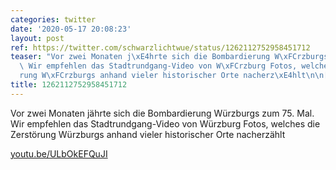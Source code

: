 ```yaml
---
categories: twitter
date: '2020-05-17 20:08:23'
layout: post
ref: https://twitter.com/schwarzlichtwue/status/1262112752958451712
teaser: "Vor zwei Monaten j\xE4hrte sich die Bombardierung W\xFCrzburgs zum 75. Mal.\
  \ Wir empfehlen das Stadtrundgang-Video von W\xFCrzburg Fotos, welches die Zerst\xF6\
  rung W\xFCrzburgs anhand vieler historischer Orte nacherz\xE4hlt\n\n[youtu.be/ULbOkEFQuJI](https://youtu.be/ULbOkEFQuJI)"
title: 1262112752958451712
---
```

Vor zwei Monaten jährte sich die Bombardierung Würzburgs zum 75. Mal. Wir empfehlen das Stadtrundgang-Video von Würzburg Fotos, welches die Zerstörung Würzburgs anhand vieler historischer Orte nacherzählt

[youtu.be/ULbOkEFQuJI](https://youtu.be/ULbOkEFQuJI)